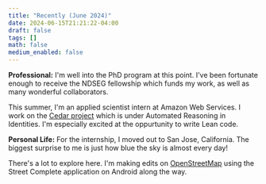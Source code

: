 ```yaml
---
title: "Recently (June 2024)"
date: 2024-06-15T21:21:22-04:00
draft: false
tags: []
math: false
medium_enabled: false
---
```


**Professional:** I'm well into the PhD program at this point. I've been fortunate enough to receive the NDSEG fellowship which funds my work, as well as many wonderful collaborators.

This summer, I'm an applied scientist intern at Amazon Web Services. I work on the [Cedar project](https://www.cedarpolicy.com/) which is under Automated Reasoning in Identities. I'm especially excited at the oppurtunity to write Lean code.


**Personal Life:** For the internship, I moved out to San Jose, California. The biggest surprise to me is just how blue the sky is almost every day!

There's a lot to explore here. I'm making edits on [OpenStreetMap](https://www.openstreetmap.org/user/Brandon%20Rozek/) using the Street Complete application on Android along the way.